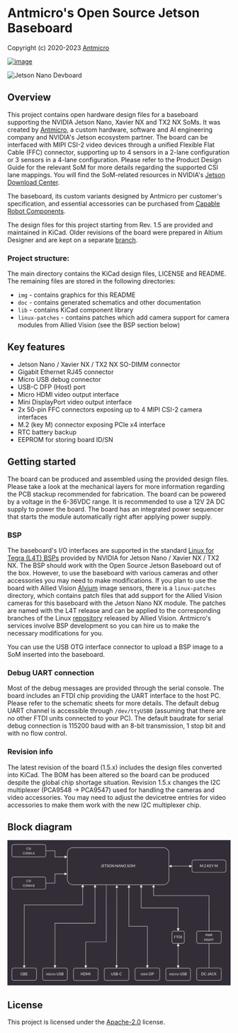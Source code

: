 # Antmicro's Open Source Jetson Baseboard

Copyright (c) 2020-2023 [Antmicro](https://www.antmicro.com)

[![image](https://img.shields.io/badge/View%20on-Antmicro%20Open%20Source%20Portal-332d37?style=flat-square)](https://opensource.antmicro.com/projects/jetson-nano-baseboard)

![Jetson Nano Devboard](/img/jetson-nano-baseboard.png)

## Overview

This project contains open hardware design files for a baseboard supporting the NVIDIA Jetson Nano, Xavier NX and TX2 NX SoMs.
It was created by [Antmicro](https://antmicro.com), a custom hardware, software and AI engineering company and NVIDIA's Jetson ecosystem partner.
The board can be interfaced with MIPI CSI-2 video devices through a unified Flexible Flat Cable (FFC) connector, supporting up to 4 sensors in a 2-lane configuration or 3 sensors in a 4-lane configuration.
Please refer to the Product Design Guide for the relevant SoM for more details regarding the supported CSI lane mappings.
You will find the SoM-related resources in NVIDIA's [Jetson Download Center](https://developer.nvidia.com/embedded/downloads). 

The baseboard, its custom variants designed by Antmicro per customer's specification, and essential accessories can be purchased from [Capable Robot Components](https://capablerobot.com/products/nx-baseboard/).

The design files for this project starting from Rev. 1.5 are provided and maintained in KiCad.
Older revisions of the board were prepared in Altium Designer and are kept on a separate [branch](https://github.com/antmicro/jetson-nano-baseboard/tree/1.4.7-altium).

### Project structure:

The main directory contains the KiCad design files, LICENSE and README.
The remaining files are stored in the following directories:

* ``img`` - contains graphics for this README
* ``doc`` - contains generated schematics and other documentation
* ``lib`` - contains KiCad component library
* ``linux-patches`` - contains patches which add camera support for camera modules from Allied Vision (see the BSP section below)

## Key features

* Jetson Nano / Xavier NX / TX2 NX SO-DIMM connector
* Gigabit Ethernet RJ45 connector
* Micro USB debug connector
* USB-C DFP (Host) port
* Micro HDMI video output interface
* Mini DisplayPort video output interface
* 2x 50-pin FFC connectors exposing up to 4 MIPI CSI-2 camera interfaces
* M.2 (key M) connector exposing PCIe x4 interface
* RTC battery backup
* EEPROM for storing board ID/SN

## Getting started

The board can be produced and assembled using the provided design files.
Please take a look at the mechanical layers for more information regarding the PCB stackup recommended for fabrication.
The board can be powered by a voltage in the 6-36VDC range.
It is recommended to use a 12V 2A DC supply to power the board.
The board has an integrated power sequencer that starts the module automatically right after applying power supply.

### BSP

The baseboard's I/O interfaces are supported in the standard [Linux for Tegra (L4T) BSPs](https://developer.nvidia.com/embedded/linux-tegra) provided by NVIDIA for Jetson Nano / Xavier NX / TX2 NX. 
The BSP should work with the Open Source Jetson Baseboard out of the box.
However, to use the baseboard with various cameras and other accessories you may need to make modifications.
If you plan to use the board with Allied Vision [Alvium](https://www.alliedvision.com/en/products/embedded-vision-solutions/alvium-camera-modules-for-embedded-and-machine-vision-applications.html) image sensors, there is a ``linux-patches`` directory, which contains patch files that add support for the Allied Vision cameras for this baseboard with the Jetson Nano NX module.
The patches are named with the L4T release and can be applied to the corresponding branches of the Linux [repository](https://github.com/alliedvision/linux_nvidia_jetson) released by Allied Vision. 
Antmicro's services involve BSP development so you can hire us to make the necessary modifications for you.

You can use the USB OTG interface connector to upload a BSP image to a SoM inserted into the baseboard.

### Debug UART connection

Most of the debug messages are provided through the serial console.
The board includes an FTDI chip providing the UART interface to the host PC.
Please refer to the schematic sheets for more details.
The default debug UART channel is accessible through ``/dev/ttyUSB0`` (assuming that there are no other FTDI units connected to your PC).
The default baudrate for serial debug connection is 115200 baud with an 8-bit transmission, 1 stop bit and with no flow control.

### Revision info

The latest revision of the board (1.5.x) includes the design files converted into KiCad.
The BOM has been altered so the board can be produced despite the global chip shortage situation.
Revision 1.5.x changes the I2C multiplexer (PCA9548 -> PCA9547) used for handling the cameras and video accessories. 
You may need to adjust the devicetree entries for video accessories to make them work with the new I2C multiplexer chip.

## Block diagram

![Jetson Nano Devboard block diagram](doc/jetson-nano-baseboard-block-diagram.png)

## License

This project is licensed under the [Apache-2.0](LICENSE) license.
